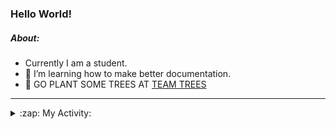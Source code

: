 ### Hello World!

##### About:
- Currently I am a student.
- 🌱 I’m learning how to make better documentation.
- 🌱 GO PLANT SOME TREES AT [TEAM TREES](https://teamtrees.org/)

---
<details>
  <summary>:zap: My Activity:</summary>
  
<!--START_SECTION:waka-->
![Code Time](http://img.shields.io/badge/Code%20Time-1%2C068%20hrs%2048%20mins-blue)

**I'm a Night 🦉** 

```text
🌞 Morning                1633 commits        ███░░░░░░░░░░░░░░░░░░░░░░   10.06 % 
🌆 Daytime                5201 commits        ████████░░░░░░░░░░░░░░░░░   32.03 % 
🌃 Evening                4731 commits        ███████░░░░░░░░░░░░░░░░░░   29.14 % 
🌙 Night                  4671 commits        ███████░░░░░░░░░░░░░░░░░░   28.77 % 
```
📅 **I'm Most Productive on Wednesday** 

```text
Monday                   2366 commits        ████░░░░░░░░░░░░░░░░░░░░░   14.57 % 
Tuesday                  1988 commits        ███░░░░░░░░░░░░░░░░░░░░░░   12.24 % 
Wednesday                3793 commits        ██████░░░░░░░░░░░░░░░░░░░   23.36 % 
Thursday                 2252 commits        ███░░░░░░░░░░░░░░░░░░░░░░   13.87 % 
Friday                   1603 commits        ██░░░░░░░░░░░░░░░░░░░░░░░   09.87 % 
Saturday                 1490 commits        ██░░░░░░░░░░░░░░░░░░░░░░░   09.18 % 
Sunday                   2744 commits        ████░░░░░░░░░░░░░░░░░░░░░   16.90 % 
```


📊 **This Week I Spent My Time On** 

```text
🔥 Editors: 
VS Code                  3 hrs 26 mins       █████████████████████████   100.00 % 

🐱‍💻 Projects: 
praise                   2 hrs 17 mins       █████████████████░░░░░░░░   66.62 % 
CSF22                    1 hr 6 mins         ████████░░░░░░░░░░░░░░░░░   32.29 % 
gdsc-next-weather-app    2 mins              ░░░░░░░░░░░░░░░░░░░░░░░░░   01.09 % 
```


 Last Updated on 22/03/2023 02:19:22 UTC
<!--END_SECTION:waka-->
</details>
